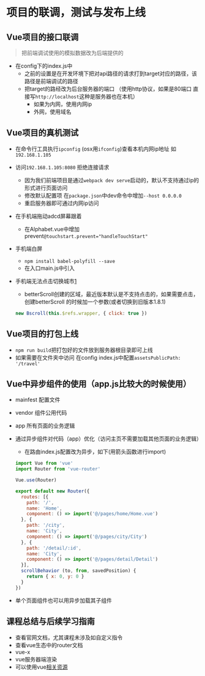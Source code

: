 # 项目的联调，测试与发布上线

## Vue项目的接口联调

> 把前端调试使用的模拟数据改为后端提供的

- 在config下的index.js中
  - 之前的设置是在开发环境下把对api路径的请求打到target对应的路径，该路径是前端调试的路径
  - 把target的路经改为后台服务器的端口  （使用http协议，如果是80端口 直接写`http://localhost`这种是服务器也在本机）
    - 如果为内网，使用内网ip
    - 外网，使用域名

## Vue项目的真机测试

- 在命令行工具执行`ipconfig` (osx用`ifconfig`)查看本机内网ip地址 如`192.168.1.105`
- 访问`192.168.1.105:8080` 拒绝连接请求
  - 因为我们前端项目是通过`webpack dev serve`启动的，默认不支持通过ip的形式进行页面访问
  - 修改默认配置项 在`package.json`中dev命令中增加`--host 0.0.0.0`
  - 重启服务器即可通过内网ip访问
- 在手机端拖动adcd屏幕跟着
  - 在Alphabet.vue中增加prevent`@touchstart.prevent="handleTouchStart"`
- 手机端白屏
  - `npm install babel-polyfill --save`
  - 在入口main.js中引入
- 手机端无法点击切换城市[1](https://www.imooc.com/article/25973?block_id=tuijian_wz)
  - betterScroll创建的区域，最近版本默认是不支持点击的，如果需要点击，创建betterScroll 的时候加一个参数(或者切换到旧版本1.8.1)

  ```javascript
  new Bscroll(this.$refs.wrapper, { click: true })
  ```

## Vue项目的打包上线

- `npm run build`把打包好的文件放到服务器根目录即可上线
- 如果需要在文件夹中访问 在config index.js中配置`assetsPublicPath: '/travel'`

## Vue中异步组件的使用（app.js比较大的时候使用）

- mainfest 配置文件
- vendor 组件公用代码
- app 所有页面的业务逻辑
- 通过异步组件对代码（app）优化（访问主页不需要加载其他页面的业务逻辑）
  - 在路由index.js配置改为异步，如下(用箭头函数进行import)

  ```javascript
  import Vue from 'vue'
  import Router from 'vue-router'

  Vue.use(Router)

  export default new Router({
    routes: [{
      path: '/',
      name: 'Home',
      component: () => import('@/pages/home/Home.vue')
    }, {
      path: '/city',
      name: 'City',
      component: () => import('@/pages/city/City')
    }, {
      path: '/detail/:id',
      name: 'City',
      component: () => import('@/pages/detail/Detail')
    }],
    scrollBehavior (to, from, savedPosition) {
      return { x: 0, y: 0 }
    }
  })

  ```

- 单个页面组件也可以用异步加载其子组件

## 课程总结与后续学习指南

- 查看官网文档，尤其课程未涉及如自定义指令
- 查看vue生态中的router文档
- vue-x
- vue服务器端渲染
- 可以使用vue[相关资源](https://github.com/vuejs/awesome-vue)